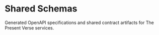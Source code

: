 # Shared Schemas

Generated OpenAPI specifications and shared contract artifacts for The Present Verse services.
